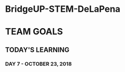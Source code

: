 # BridgeUP-STEM-DeLaPena

# TEAM GOALS











## TODAY'S LEARNING

### DAY 7 - OCTOBER 23, 2018
